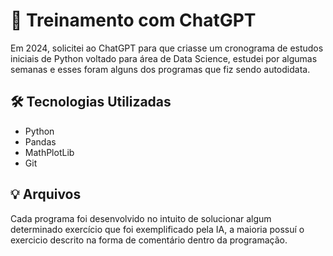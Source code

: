 # 🤖 Treinamento com ChatGPT

Em 2024, solicitei ao ChatGPT para que criasse um cronograma de estudos iniciais de Python voltado para área de Data Science, estudei por algumas semanas e esses foram alguns dos programas que fiz sendo autodidata.

## 🛠 Tecnologias Utilizadas

- Python
- Pandas
- MathPlotLib
- Git

## 💡 Arquivos

Cada programa foi desenvolvido no intuito de solucionar algum determinado exercício que foi exemplificado pela IA, a maioria possuí o exercicio descrito na forma de comentário dentro da programação.
